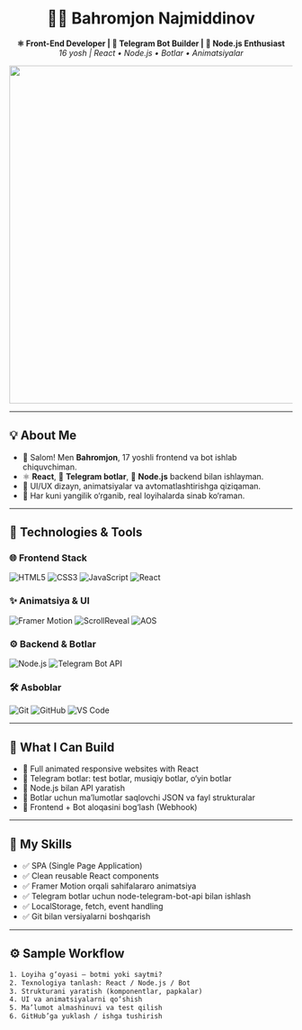 <h1 align="center">👨‍💻 Bahromjon Najmiddinov</h1>
<p align="center">
  <b>⚛️ Front-End Developer | 🤖 Telegram Bot Builder | 🚀 Node.js Enthusiast</b><br>
  <i>16 yosh | React • Node.js • Botlar • Animatsiyalar</i>
</p>

<p align="center">
  <img src="https://media.giphy.com/media/RbDKaczqWovIugyJmW/giphy.gif" width="600" />
</p>

---

## 💡 About Me

- 👋 Salom! Men **Bahromjon**, 17 yoshli frontend va bot ishlab chiquvchiman.
- ⚛️ **React**, 💬 **Telegram botlar**, 🔁 **Node.js** backend bilan ishlayman.
- 🎨 UI/UX dizayn, animatsiyalar va avtomatlashtirishga qiziqaman.
- 🧠 Har kuni yangilik o‘rganib, real loyihalarda sinab ko‘raman.

---

## 🚀 Technologies & Tools

### 🌐 Frontend Stack

![HTML5](https://img.shields.io/badge/-HTML5-E34F26?style=for-the-badge&logo=html5&logoColor=white)
![CSS3](https://img.shields.io/badge/-CSS3-1572B6?style=for-the-badge&logo=css3)
![JavaScript](https://img.shields.io/badge/-JavaScript-F7DF1E?style=for-the-badge&logo=javascript&logoColor=black)
![React](https://img.shields.io/badge/-React-61DAFB?style=for-the-badge&logo=react)

### ✨ Animatsiya & UI

![Framer Motion](https://img.shields.io/badge/-Framer%20Motion-black?style=for-the-badge&logo=framer&logoColor=white)
![ScrollReveal](https://img.shields.io/badge/-ScrollReveal-lightblue?style=for-the-badge)
![AOS](https://img.shields.io/badge/-AOS-green?style=for-the-badge)

### ⚙️ Backend & Botlar

![Node.js](https://img.shields.io/badge/-Node.js-339933?style=for-the-badge&logo=node.js&logoColor=white)
![Telegram Bot API](https://img.shields.io/badge/-Telegram%20Bot%20API-0088cc?style=for-the-badge&logo=telegram)

### 🛠 Asboblar

![Git](https://img.shields.io/badge/-Git-F05032?style=for-the-badge&logo=git)
![GitHub](https://img.shields.io/badge/-GitHub-181717?style=for-the-badge&logo=github)
![VS Code](https://img.shields.io/badge/-VSCode-007ACC?style=for-the-badge&logo=visual-studio-code)

---

## 🔧 What I Can Build

- 🔹 Full animated responsive websites with React  
- 🔹 Telegram botlar: test botlar, musiqiy botlar, o‘yin botlar  
- 🔹 Node.js bilan API yaratish  
- 🔹 Botlar uchun ma’lumotlar saqlovchi JSON va fayl strukturalar  
- 🔹 Frontend + Bot aloqasini bog‘lash (Webhook)

---

## 🧠 My Skills

- ✅ SPA (Single Page Application)
- ✅ Clean reusable React components
- ✅ Framer Motion orqali sahifalararo animatsiya
- ✅ Telegram botlar uchun node-telegram-bot-api bilan ishlash
- ✅ LocalStorage, fetch, event handling
- ✅ Git bilan versiyalarni boshqarish

---

## ⚙️ Sample Workflow

```txt
1. Loyiha g‘oyasi — botmi yoki saytmi?
2. Texnologiya tanlash: React / Node.js / Bot
3. Strukturani yaratish (komponentlar, papkalar)
4. UI va animatsiyalarni qo‘shish
5. Ma’lumot almashinuvi va test qilish
6. GitHub’ga yuklash / ishga tushirish
